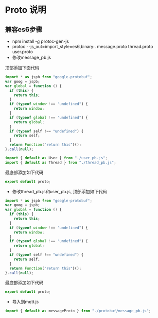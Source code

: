 <!--
 * @Author: jackning 270580156@qq.com
 * @Date: 2024-02-23 11:30:16
 * @LastEditors: jackning 270580156@qq.com
 * @LastEditTime: 2024-04-12 16:02:34
 * @Description: bytedesk.com https://github.com/Bytedesk/bytedesk
 *   Please be aware of the BSL license restrictions before installing Bytedesk IM –
 *  selling, reselling, or hosting Bytedesk IM as a service is a breach of the terms and automatically terminates your rights under the license.
 * 仅支持企业内部员工自用，严禁私自用于销售、二次销售或者部署SaaS方式销售
 * Business Source License 1.1: https://github.com/Bytedesk/bytedesk/blob/main/LICENSE
 * contact: 270580156@qq.com
 * 联系：270580156@qq.com
 * Copyright (c) 2024 by bytedesk.com, All Rights Reserved.
-->

# Proto 说明

## 兼容es6步骤

- npm install -g protoc-gen-js
- protoc --js_out=import_style=es6,binary:. message.proto thread.proto user.proto
- 修改message_pb.js

顶部添加下面代码

```js
import * as jspb from "google-protobuf";
var goog = jspb;
var global = function () {
  if (this) {
    return this;
  }
  if (typeof window !== "undefined") {
    return window;
  }
  if (typeof global !== "undefined") {
    return global;
  }
  if (typeof self !== "undefined") {
    return self;
  }
  return Function("return this")();
}.call(null);

import { default as User } from "./user_pb.js";
import { default as Thread } from "./thread_pb.js";
```

最底部添加如下代码

```js
export default proto;
```

- 修改thread_pb.js和user_pb.js, 顶部添加如下代码

```js
import * as jspb from "google-protobuf";
var goog = jspb;
var global = function () {
  if (this) {
    return this;
  }
  if (typeof window !== "undefined") {
    return window;
  }
  if (typeof global !== "undefined") {
    return global;
  }
  if (typeof self !== "undefined") {
    return self;
  }
  return Function("return this")();
}.call(null);
```

最底部添加如下代码

```js
export default proto;
```

- 导入到mqtt.js

```js
import { default as messageProto } from "./protobuf/message_pb.js";
```
